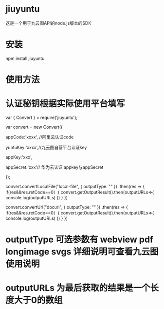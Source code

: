 # jiuyuntu
这是一个用于九云图API的node.js版本的SDK
# 安装
 npm install jiuyuntu

# 使用方法
 # 认证秘钥根据实际使用平台填写
var { Convert } = require('jiuyuntu');

var convert = new Convert({

appCode:'xxxx', //阿里云认证code

yuntuKey:'xxxx',//九云图自营平台认证key

appKey:'xxx',

appSecret:'xxx'// 华为云认证 appkey与appSecret

});


convert.convertLocalFile("local-file", { outputType: "" })
.then(res => {
    if(res&&res.retCode==0）{ 
    convert.getOutputResult().then(outputURLs=>{
             console.log(outputURLs)
    })
    }
})

convert.convertUrl("docurl", { outputType: "" }) 
 .then(res => {
    if(res&&res.retCode==0）{ 
    convert.getOutputResult().then(outputURLs=>{
             console.log(outputURLs)
    }) 
    }
})

 # outputType 可选参数有 webview pdf longimage svgs 详细说明可查看九云图使用说明
 # outputURLs 为最后获取的结果是一个长度大于0的数组
